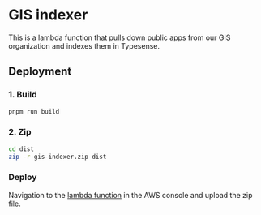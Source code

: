 # GIS indexer

This is a lambda function that pulls down public apps from our GIS organization and indexes them in Typesense.

## Deployment

### 1. Build

```bash
pnpm run build
```

### 2. Zip

```bash
cd dist
zip -r gis-indexer.zip dist
```

### Deploy

Navigation to the [lambda function](https://us-west-2.console.aws.amazon.com/lambda/home?region=us-west-2#/functions/GISIndexer/versions/8?tab=testing) in the AWS console and upload the zip file.
